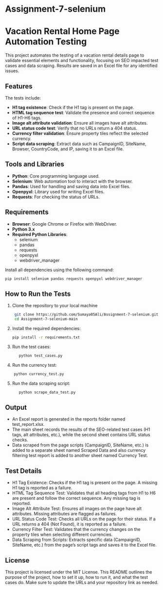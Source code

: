 # Assignment-7-selenium

# Vacation Rental Home Page Automation Testing

This project automates the testing of a vacation rental details page to validate essential elements and functionality, focusing on SEO impacted test cases and data scraping. Results are saved in an Excel file for any identified issues.

## Features

The tests include:
- **H1 tag existence**: Check if the H1 tag is present on the page.
- **HTML tag sequence test**: Validate the presence and correct sequence of H1-H6 tags.
- **Image alt attribute validation**: Ensure all images have alt attributes.
- **URL status code test**: Verify that no URLs return a 404 status.
- **Currency filter validation**: Ensure property tiles reflect the selected currency.
- **Script data scraping**: Extract data such as CampaignID, SiteName, Browser, CountryCode, and IP, saving it to an Excel file.

## Tools and Libraries

- **Python**: Core programming language used.
- **Selenium**: Web automation tool to interact with the browser.
- **Pandas**: Used for handling and saving data into Excel files.
- **Openpyxl**: Library used for writing Excel files.
- **Requests**: For checking the status of URLs.

## Requirements

- **Browser**: Google Chrome or Firefox with WebDriver.
- **Python 3.x**
- **Required Python Libraries**:
  - selenium
  - pandas
  - requests
  - openpyxl
  - webdriver_manager

Install all dependencies using the following command:

```bash
pip install selenium pandas requests openpyxl webdriver_manager
```

## How to Run the Tests

1. Clone the repository to your local machine
   ```bash
    git clone https://github.com/Sumaya05Ali/Assignment-7-selenium.git
    cd Assignment-7-selenium-main 
   ```
   
2.  Install the required dependencies:
      ```bash
      pip install -r requirements.txt
     ```
      
3. Run the test cases:
   ```bash
      python test_cases.py
     ```
   
4. Run the currency test:
  ```bash
      python currency_test.py
   ```

5.  Run the data scraping script:
     ```bash
        python scrape_data_test.py
    ```
## Output
- An Excel report is generated in the reports folder named test_report.xlsx.
- The main sheet records the results of the SEO-related test cases (H1 tags, alt attributes, etc.), while the second sheet contains URL status checks.
- Data scraped from the page scripts (CampaignID, SiteName, etc.) is added to a separate sheet named Scraped Data and also currency filtering test report is added to another sheet named Currency Test.

## Test Details
- H1 Tag Existence: Checks if the H1 tag is present on the page. A missing H1 tag is reported as a failure.
- HTML Tag Sequence Test: Validates that all heading tags from H1 to H6 are present and follow the correct sequence. Any missing tag is reported.
- Image Alt Attribute Test: Ensures all images on the page have alt attributes. Missing attributes are flagged as failures.
- URL Status Code Test: Checks all URLs on the page for their status. If a URL returns a 404 (Not Found), it is reported as a failure.
- Currency Filter Test: Validates that the currency changes on the property tiles when selecting different currencies.
- Data Scraping from Scripts: Extracts specific data (CampaignID, SiteName, etc.) from the page’s script tags and saves it to the Excel file.

## License
This project is licensed under the MIT License.
This README outlines the purpose of the project, how to set it up, how to run it, and what the test cases do. Make sure to update the URLs and your repository link as needed.

